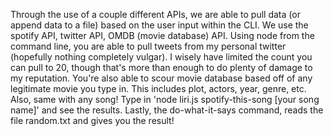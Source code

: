 Through the use of a couple different APIs, we are able to pull data (or append data to a file) based on the user input within
the CLI. We use the spotify API, twitter API, OMDB (movie database) API. Using node from the command line, you are able to pull tweets from my personal twitter (hopefully nothing completely vulgar). I wisely have limited the count you can pull to 20, though that's more than enough to do plenty of damage to my reputation. You're also able to scour movie database based off of any legitimate movie you type in. This includes plot, actors, year, genre, etc. Also, same with any song! Type in 'node liri.js spotify-this-song [your song name]' and see the results. Lastly, the do-what-it-says command, reads the file random.txt and gives you the result!
